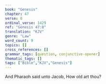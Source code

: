 ```yaml
---
book: "Genesis"
chapter: 47
verse: 8
ordinal_verse: 1429
ref: "Genesis 47:8"
translation: "KJV"
genre: "Law"
word_count: 9
topics: []
cross_references: []
grammar_tags: [question, conjunctive-opener]
thematic_tags: []
tags: ["Bible","KJV","Genesis"]
---
```

And Pharaoh said unto Jacob, How old art thou?
